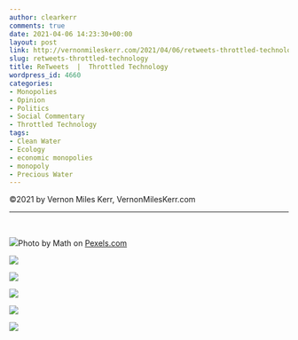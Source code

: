 ```yaml
---
author: clearkerr
comments: true
date: 2021-04-06 14:23:30+00:00
layout: post
link: http://vernonmileskerr.com/2021/04/06/retweets-throttled-technology/
slug: retweets-throttled-technology
title: ReTweets  |  Throttled Technology
wordpress_id: 4660
categories:
- Monopolies
- Opinion
- Politics
- Social Commentary
- Throttled Technology
tags:
- Clean Water
- Ecology
- economic monopolies
- monopoly
- Precious Water
---
```


©2021 by Vernon Miles Kerr, VernonMilesKerr.com




* * *




 




[![](https://vernonmileskerr.files.wordpress.com/2021/04/pexels-photo-90945.jpeg)](https://vernonmileskerr.files.wordpress.com/2021/04/pexels-photo-90945.jpeg)Photo by Math on [Pexels.com](https://www.pexels.com/photo/waterfall-90945/)



[![](https://vernonmileskerr.files.wordpress.com/2021/04/screen-shot-2021-04-06-at-6.54.52-am.png?w=1024)](https://vernonmileskerr.files.wordpress.com/2021/04/screen-shot-2021-04-06-at-6.54.52-am.png)



[![](https://vernonmileskerr.files.wordpress.com/2021/04/screen-shot-2021-04-06-at-7.03.40-am.png?w=1002)](https://vernonmileskerr.files.wordpress.com/2021/04/screen-shot-2021-04-06-at-7.03.40-am.png)



[![](https://vernonmileskerr.files.wordpress.com/2021/04/screen-shot-2021-04-06-at-7.05.15-am.png?w=1006)](https://vernonmileskerr.files.wordpress.com/2021/04/screen-shot-2021-04-06-at-7.05.15-am.png)



[![](https://vernonmileskerr.files.wordpress.com/2021/04/screen-shot-2021-04-06-at-7.06.30-am.png?w=998)](https://vernonmileskerr.files.wordpress.com/2021/04/screen-shot-2021-04-06-at-7.06.30-am.png)



[![](https://vernonmileskerr.files.wordpress.com/2021/04/screen-shot-2021-04-06-at-7.07.48-am.png?w=996)](https://vernonmileskerr.files.wordpress.com/2021/04/screen-shot-2021-04-06-at-7.07.48-am.png)

